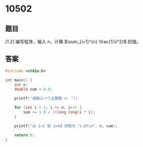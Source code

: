 # 10502

## 题目

_[1.2]_ 编写程序，输入 $n$，计算 $\sum_{i=1}^{n} \frac{1}{i^2}$ 的值。

## 答案

```c
#include <stdio.h>

int main() {
    int n;
    double sum = 0.0;

    printf("请输入一个正整数 n: ");

    for (int i = 1; i <= n; i++) {
        sum += 1.0 / ((long long)i * i);
    }

    printf("从 i=1 到 i=%d 的和为：%.8f\n", n, sum);

    return 0;
}
```
